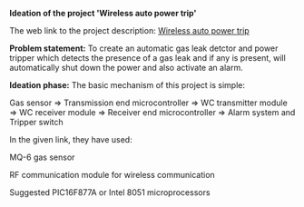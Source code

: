 __Ideation of the project 'Wireless auto power trip'__

The web link to the project description: [Wireless auto power trip](http://www.ripublication.com/aeee/42_pp%20%20327-332.pdf)

__Problem statement:__
To create an automatic gas leak detctor and power tripper which detects the presence of a gas leak and if any is present, will automatically shut down the power and also activate an alarm.

__Ideation phase:__
The basic mechanism of this project is simple:

Gas sensor => Transmission end microcontroller => WC transmitter module => WC receiver module => Receiver end microcontroller => Alarm system and Tripper switch

In the given link, they have used:

MQ-6 gas sensor

RF communication module for wireless communication

Suggested PIC16F877A or Intel 8051 microprocessors

